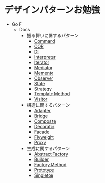 # デザインパターンお勉強

- Go F
  - Docs
    - 振る舞いに関するパターン
      * [Command](GoF/docs/振る舞いに関するパターン/command.md)
      * [COR](GoF/docs/振る舞いに関するパターン/COR.md)
      * [DI](GoF/docs/振る舞いに関するパターン/DI.md)
      * [Interpreter](GoF/docs/振る舞いに関するパターン/interpreter.md)
      * [Iterator](GoF/docs/振る舞いに関するパターン/Iterator.md)
      * [Mediator](GoF/docs/振る舞いに関するパターン/mediator.md)
      * [Memento](GoF/docs/振る舞いに関するパターン/memento.md)
      * [Observer](GoF/docs/振る舞いに関するパターン/observer.md)
      * [State](GoF/docs/振る舞いに関するパターン/State.md)
      * [Strategy](GoF/docs/振る舞いに関するパターン/Strategy.md)
      * [Template Method](GoF/docs/振る舞いに関するパターン/templateMethod.md)
      * [Visitor](GoF/docs/振る舞いに関するパターン/visitor.md)
    - 構造に関するパターン
      * [Adapter](GoF/docs/構造に関するパターン/adapter.md)
      * [Bridge](GoF/docs/構造に関するパターン/bridge.md)
      * [Composite](GoF/docs/構造に関するパターン/composite.md)
      * [Decorator](GoF/docs/構造に関するパターン/decorator.md)
      * [Facade](GoF/docs/構造に関するパターン/facade.md)
      * [Flyweight](GoF/docs/構造に関するパターン/flyweight.md)
      * [Proxy](GoF/docs/構造に関するパターン/proxy.md)
    - 生成に関するパターン
      * [Abstract Factory](GoF/docs/生成に関するパターン/abstractFactory.md)
      * [Builder](GoF/docs/生成に関するパターン/builder.md)
      * [Factory Method](GoF/docs/生成に関するパターン/factoryMethod.md)
      * [Prototype](GoF/docs/生成に関するパターン/prototype.md)
      * [Singleton](GoF/docs/生成に関するパターン/singleton.md)
